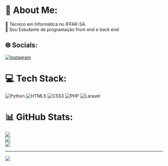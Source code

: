 # 💫 About Me:
💬 Técnico em Informática no IFFAR-SA<br>🔭 Sou Estudante de programação front end e back end<br>

## 🌐 Socials:
[![Instagram](https://img.shields.io/badge/Instagram-%23E4405F.svg?logo=Instagram&logoColor=white)](https://instagram.com/https://www.instagram.com/https://www.instagram.com/mateus_hoppen?igsh=Mm91em9jOWFyZ24=) 

# 💻 Tech Stack:
![Python](https://img.shields.io/badge/python-3670A0?style=for-the-badge&logo=python&logoColor=ffdd54) ![HTML5](https://img.shields.io/badge/html5-%23E34F26.svg?style=for-the-badge&logo=html5&logoColor=white) ![CSS3](https://img.shields.io/badge/css3-%231572B6.svg?style=for-the-badge&logo=css3&logoColor=white) ![PHP](https://img.shields.io/badge/php-%23777BB4.svg?style=for-the-badge&logo=php&logoColor=white)
 ![Laravel](https://img.shields.io/badge/laravel-%23FF2D20.svg?style=for-the-badge&logo=laravel&logoColor=white)
# 📊 GitHub Stats:
![](https://github-readme-stats.vercel.app/api?username=max-mph&theme=vue-dark&hide_border=false&include_all_commits=false&count_private=false)<br/>
![](https://github-readme-streak-stats.herokuapp.com/?user=max-mph&theme=vue-dark&hide_border=false)<br/>
![](https://github-readme-stats.vercel.app/api/top-langs/?username=max-mph&theme=vue-dark&hide_border=false&include_all_commits=false&count_private=false&layout=compact)


---
[![](https://visitcount.itsvg.in/api?id=max-mph&icon=0&color=0)](https://visitcount.itsvg.in)

<!-- Proudly created with GPRM ( https://gprm.itsvg.in ) -->

